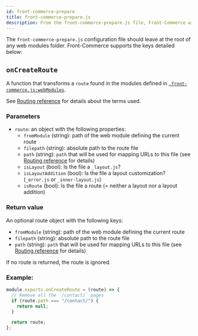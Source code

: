```yaml
---
id: front-commerce-prepare
title: front-commerce-prepare.js
description: From the front-commerce-prepare.js file, Front-Commerce will call hooks that will let you customize some of those steps. This reference page documents the syntax of the exported module required by Front-Commerce.
---
```


The `front-commerce-prepare.js` configuration file should leave at the root of any web modules folder. Front-Commerce supports the keys detailed below:

## `onCreateRoute`

A function that transforms a `route` found in the modules defined in [`.front-commerce.js:webModules`](/docs/reference/front-commerce-js.html#webModules).

See [Routing reference](/docs/reference/routing.html#How-routes-are-loaded) for details about the terms used.

### Parameters

- `route`: an object with the following properties:
  - `fromModule` (string): path of the web module defining the current route
  - `filepath` (string): absolute path to the route file
  - `path` (string): `path` that will be used for mapping URLs to this file (see [Routing reference](/docs/reference/routing.html#How-routes-are-loaded) for details)
  - `isLayout` (bool): Is the file a `_layout.js`?
  - `isLayoutAddition` (bool): Is the file a layout customization? (`_error.js` or `_inner-layout.js`)
  - `isRoute` (bool): Is the file a route (= neither a layout nor a layout addition)

### Return value

An optional route object with the following keys:

- `fromModule` (string): path of the web module defining the current route
- `filepath` (string): absolute path to the route file
- `path` (string): `path` that will be used for mapping URLs to this file (see [Routing reference](/docs/reference/routing.html#How-routes-are-loaded) for details)

If no route is returned, the route is ignored.

### Example:

```js
module.exports.onCreateRoute = (route) => {
  // Remove all the `/contact/` pages
  if (route.path === "/contact/") {
    return null;
  }

  return route;
};
```
